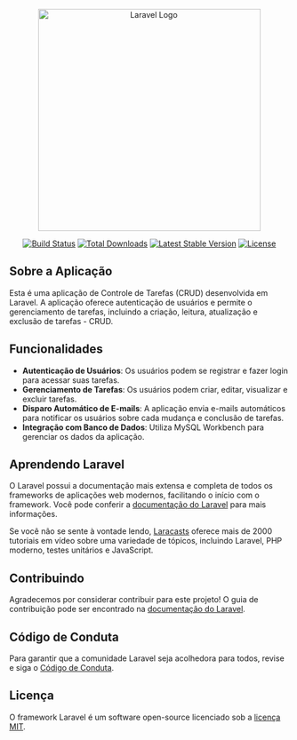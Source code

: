 <p align="center"><a href="https://laravel.com" target="_blank"><img src="https://raw.githubusercontent.com/laravel/art/master/logo-lockup/5%20SVG/2%20CMYK/1%20Full%20Color/laravel-logolockup-cmyk-red.svg" width="400" alt="Laravel Logo"></a></p>

<p align="center">
<a href="https://github.com/laravel/framework/actions"><img src="https://github.com/laravel/framework/workflows/tests/badge.svg" alt="Build Status"></a>
<a href="https://packagist.org/packages/laravel/framework"><img src="https://img.shields.io/packagist/dt/laravel/framework" alt="Total Downloads"></a>
<a href="https://packagist.org/packages/laravel/framework"><img src="https://img.shields.io/packagist/v/laravel/framework" alt="Latest Stable Version"></a>
<a href="https://packagist.org/packages/laravel/framework"><img src="https://img.shields.io/packagist/l/laravel/framework" alt="License"></a>
</p>

## Sobre a Aplicação

Esta é uma aplicação de Controle de Tarefas (CRUD) desenvolvida em Laravel. A aplicação oferece autenticação de usuários e permite o gerenciamento de tarefas, incluindo a criação, leitura, atualização e exclusão de tarefas - CRUD.

## Funcionalidades

- **Autenticação de Usuários**: Os usuários podem se registrar e fazer login para acessar suas tarefas.
- **Gerenciamento de Tarefas**: Os usuários podem criar, editar, visualizar e excluir tarefas.
- **Disparo Automático de E-mails**: A aplicação envia e-mails automáticos para notificar os usuários sobre cada mudança e conclusão de tarefas.
- **Integração com Banco de Dados**: Utiliza MySQL Workbench para gerenciar os dados da aplicação.

## Aprendendo Laravel

O Laravel possui a documentação mais extensa e completa de todos os frameworks de aplicações web modernos, facilitando o início com o framework. Você pode conferir a [documentação do Laravel](https://laravel.com/docs) para mais informações.

Se você não se sente à vontade lendo, [Laracasts](https://laracasts.com) oferece mais de 2000 tutoriais em vídeo sobre uma variedade de tópicos, incluindo Laravel, PHP moderno, testes unitários e JavaScript.

## Contribuindo

Agradecemos por considerar contribuir para este projeto! O guia de contribuição pode ser encontrado na [documentação do Laravel](https://laravel.com/docs/contributions).

## Código de Conduta

Para garantir que a comunidade Laravel seja acolhedora para todos, revise e siga o [Código de Conduta](https://laravel.com/docs/contributions#code-of-conduct).

## Licença

O framework Laravel é um software open-source licenciado sob a [licença MIT](https://opensource.org/licenses/MIT).
